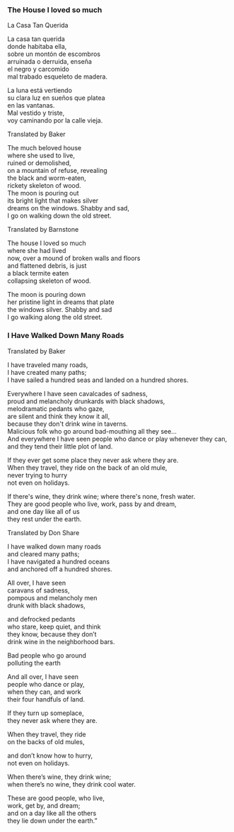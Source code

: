 
### The House I loved so much   
La Casa Tan Querida   

La casa tan querida   
donde habitaba ella,   
sobre un montón de escombros   
arruinada o derruida, enseña  
el negro y carcomido  
mal trabado esqueleto de madera.  

La luna está vertiendo  
su clara luz en sueños que platea  
en las vantanas.  
Mal vestido y triste,  
voy caminando por la calle vieja.

Translated by Baker

The much beloved house  
where she used to live,  
ruined or demolished,  
on a mountain of refuse, revealing  
the black and worm-eaten,  
rickety skeleton of wood.  
The moon is pouring out  
its bright light that makes silver  
dreams on the windows. Shabby and sad,  
I go on walking down the old street.  

Translated by Barnstone

The house I loved so much  
where she had lived  
now, over a mound of broken walls and floors  
and flattened debris, is just  
a black termite eaten  
collapsing skeleton of wood.  

The moon is pouring down  
her pristine light in dreams that plate  
the windows silver.  Shabby and sad  
I go walking along the old street.  



### I Have Walked Down Many Roads
Translated by Baker

I have traveled many roads,   
I have created many paths;    
I have sailed a hundred seas
and landed on a hundred shores.

Everywhere I have seen cavalcades of sadness,  
proud and melancholy drunkards with black shadows,  
melodramatic pedants who gaze,  
are silent and think they know it all,  
because they don't drink wine in taverns.  
Malicious folk who go around bad-mouthing all they see...  
And everywhere I have seen people who dance or play whenever they can,  
and they tend their little plot of land.  

If they ever get some place they never ask where they are.  
When they travel, they ride on the back of an old mule,  
never trying to hurry  
not even on holidays.  

If there's wine, they drink wine; where there's none, fresh water.  
They are good people who live, work, pass by and dream,  
and one day like all of us  
they rest under the earth.  





Translated by Don Share

I have walked down many roads  
and cleared many paths;  
I have navigated a hundred oceans  
and anchored off a hundred shores.  

All over, I have seen  
caravans of sadness,  
pompous and melancholy men  
drunk with black shadows,  

and defrocked pedants  
who stare, keep quiet, and think  
they know, because they don’t  
drink wine in the neighborhood bars.

Bad people who go around  
polluting the earth   

And all over, I have seen  
people who dance or play,  
when they can, and work  
their four handfuls of land.  

If they turn up someplace,  
they never ask where they are.  

When they travel, they ride  
on the backs of old mules,  

and don’t know how to hurry,  
not even on holidays.  

When there’s wine, they drink wine;  
when there’s no wine, they drink cool water.  

These are good people, who live,  
work, get by, and dream;  
and on a day like all the others  
they lie down under the earth.”  
